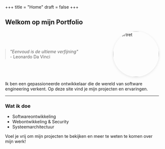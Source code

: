 +++
title = "Home"
draft = false
+++

## Welkom op mijn Portfolio

<div style="display: flex; align-items: center; gap: 2rem; flex-wrap: wrap;">
  <blockquote class="main-quote" style="margin: 0; flex: 1;">
    <em>"Eenvoud is de ultieme verfijning"</em><br>
    <span>- Leonardo Da Vinci</span>
  </blockquote>
  <img src="/photos/portrait.jpg" alt="Portret" style="width: 150px; height: 150px; object-fit: cover; border-radius: 50%; box-shadow: 0 2px 8px rgba(0,0,0,0.1);">
</div>

Ik ben een gepassioneerde ontwikkelaar die de wereld van software engineering verkent. Op deze site vind je mijn projecten en ervaringen.

---

### Wat ik doe
- Softwareontwikkeling
- Webontwikkeling & Security
- Systeemarchitectuur

Voel je vrij om mijn projecten te bekijken en meer te weten te komen over mijn werk!